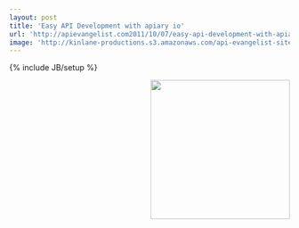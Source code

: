 ```yaml
---
layout: post
title: 'Easy API Development with apiary io'
url: 'http://apievangelist.com2011/10/07/easy-api-development-with-apiary.io/'
image: 'http://kinlane-productions.s3.amazonaws.com/api-evangelist-site/blog/apiary-io-logo.png'
---
```

{% include JB/setup %}
<p>
     <a title="Apiary.io" href="http://apiary.io/"><img src="http://kinlane-productions.s3.amazonaws.com/api-service-providers/apiary/apiary-io-logo.png"  width="250" align="right" /></a>
</p>
